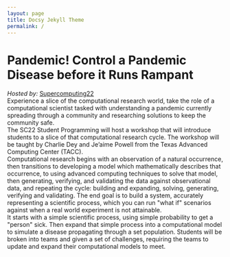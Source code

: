 ```yaml
---
layout: page
title: Docsy Jekyll Theme
permalink: /
---
```


# Pandemic! Control a Pandemic Disease before it Runs Rampant

  _Hosted by:_ [Supercomputing22](https://sc22.supercomputing.org/presentation/?id=misc102&sess=sess302)
  <br>
  Experience a slice of the computational research world, take the role of a computational scientist tasked with understanding 
  a pandemic currently spreading through a community and researching solutions to keep the community safe.
  <br>
  The SC22 Student Programming will host a workshop that will introduce students to a slice of that computational research cycle. 
  The workshop will be taught by Charlie Dey and Je’aime Powell from the Texas Advanced Computing Center (TACC).
  <br>
  Computational research begins with an observation of a natural occurrence, then transitions to developing a model which 
  mathematically describes that occurrence, to using advanced computing techniques to solve that model, then generating, 
  verifying, and validating the data against observational data, and repeating the cycle: building and expanding, solving, 
  generating, verifying and validating. The end goal is to build a system, accurately representing a scientific process, 
  which you can run "what if" scenarios against when a real world experiment is not attainable.
  <br>
  It starts with a simple scientific process, using simple probability to get a "person" sick. Then expand that simple process 
  into a computational model to simulate a disease propagating through a set population. Students will be broken into teams 
  and given a set of challenges, requiring the teams to update and expand their computational models to meet.


